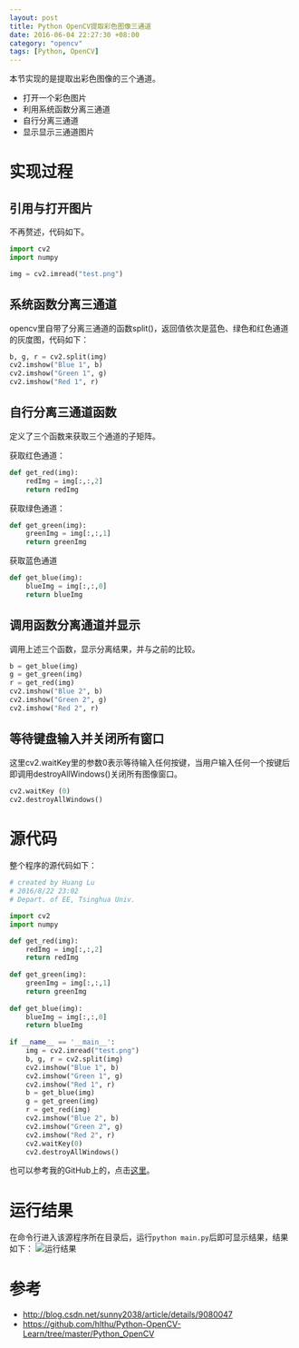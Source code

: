 ```yaml
---
layout: post
title: Python OpenCV提取彩色图像三通道
date: 2016-06-04 22:27:30 +08:00
category: "opencv"
tags: [Python, OpenCV]
---
```


本节实现的是提取出彩色图像的三个通道。

- 打开一个彩色图片
- 利用系统函数分离三通道
- 自行分离三通道
- 显示显示三通道图片


# 实现过程

## 引用与打开图片
不再赘述，代码如下。

``` python
import cv2  
import numpy

img = cv2.imread("test.png")
```

## 系统函数分离三通道
opencv里自带了分离三通道的函数split()，返回值依次是蓝色、绿色和红色通道的灰度图，代码如下：

``` python
b, g, r = cv2.split(img)
cv2.imshow("Blue 1", b)
cv2.imshow("Green 1", g)
cv2.imshow("Red 1", r)
```


## 自行分离三通道函数
定义了三个函数来获取三个通道的子矩阵。

获取红色通道：

``` python
def get_red(img):
	redImg = img[:,:,2]
	return redImg
```

获取绿色通道：

``` python
def get_green(img):
	greenImg = img[:,:,1]
	return greenImg
``` 

获取蓝色通道

``` python
def get_blue(img):
	blueImg = img[:,:,0]
	return blueImg
```

## 调用函数分离通道并显示
调用上述三个函数，显示分离结果，并与之前的比较。

``` python
b = get_blue(img)
g = get_green(img)
r = get_red(img)
cv2.imshow("Blue 2", b)
cv2.imshow("Green 2", g)
cv2.imshow("Red 2", r)
```

## 等待键盘输入并关闭所有窗口
这里cv2.waitKey里的参数0表示等待输入任何按键，当用户输入任何一个按键后即调用destroyAllWindows()关闭所有图像窗口。

``` python
cv2.waitKey (0)  
cv2.destroyAllWindows() 
```

# 源代码
整个程序的源代码如下：

``` python
# created by Huang Lu
# 2016/8/22 23:02
# Depart. of EE, Tsinghua Univ.

import cv2
import numpy

def get_red(img):
	redImg = img[:,:,2]
	return redImg
	
def get_green(img):
	greenImg = img[:,:,1]
	return greenImg
	
def get_blue(img):
	blueImg = img[:,:,0]
	return blueImg
	
if __name__ == '__main__':
	img = cv2.imread("test.png")
	b, g, r = cv2.split(img)
	cv2.imshow("Blue 1", b)
	cv2.imshow("Green 1", g)
	cv2.imshow("Red 1", r)
	b = get_blue(img)
	g = get_green(img)
	r = get_red(img)
	cv2.imshow("Blue 2", b)
	cv2.imshow("Green 2", g)
	cv2.imshow("Red 2", r)
	cv2.waitKey(0)
	cv2.destroyAllWindows()
```
也可以参考我的GitHub上的，点击[这里](https://github.com/hlthu/Python-OpenCV-Learn/tree/master/RGB_Extract/)。

# 运行结果
在命令行进入该源程序所在目录后，运行`python main.py`后即可显示结果，结果如下：
![运行结果](https://raw.githubusercontent.com/hlthu/Python-OpenCV-Learn/master/RGB_Extract/Screenshot.png)

# 参考
- http://blog.csdn.net/sunny2038/article/details/9080047
- https://github.com/hlthu/Python-OpenCV-Learn/tree/master/Python_OpenCV
